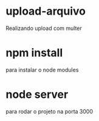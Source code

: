 # upload-arquivo
Realizando upload com multer

# npm install 
para instalar o node modules

# node server
para rodar o projeto na porta 3000
